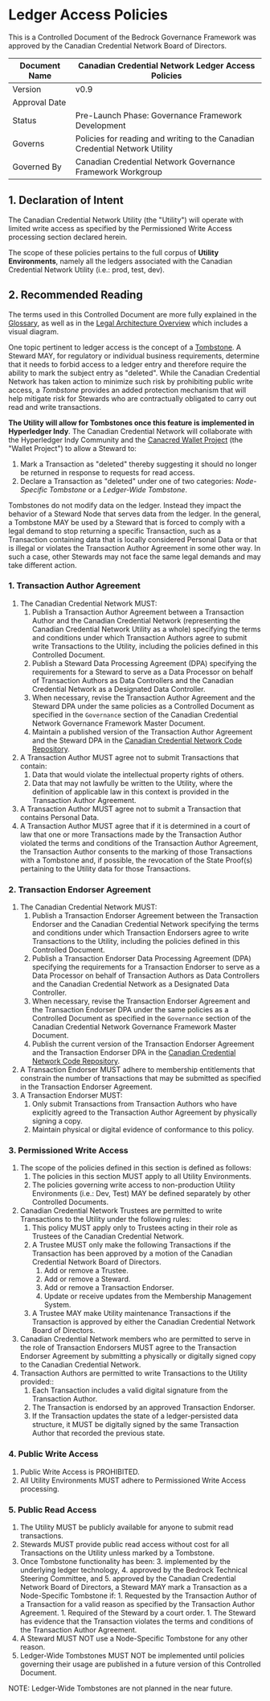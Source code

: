 # Ledger Access Policies

This is a Controlled Document of the Bedrock Governance Framework was approved by the Canadian Credential Network Board of Directors.

| Document Name |Canadian Credential Network Ledger Access Policies |
| --- | --- |
| Version | v0.9 |
| Approval Date | |
| Status | Pre-Launch Phase: Governance Framework Development |
| Governs | Policies for reading and writing to the Canadian Credential Network Utility|
| Governed By | Canadian Credential Network Governance Framework Workgroup |

## 1. Declaration of Intent
The Canadian Credential Network Utility (the "Utility") will operate with limited write access as specified by the Permissioned Write Access processing section declared herein.

The scope of these policies pertains to the full corpus of **Utility Environments**, namely all the ledgers associated with the Canadian Credential Network Utility (i.e.: prod, test, dev).

## 2. Recommended Reading
The terms used in this Controlled Document are more fully explained in the [Glossary](../gf_info/glossary.md), as well as in the [Legal Architecture Overview](../gf_legal/legal_arch.md) which includes a visual diagram.

One topic pertinent to ledger access is the concept of a [Tombstone](https://jira.hyperledger.org/browse/INDY-2082). A Steward MAY, for regulatory or individual business requirements, determine that it needs to forbid access to a ledger entry and therefore require the ability to mark the subject entry as "deleted". While the Canadian Credential Network has taken action to minimize such risk by prohibiting public write access, a *Tombstone* provides an added protection mechanism that will help mitigate risk for Stewards who are contractually obligated to carry out read and write transactions.

**The Utility will allow for Tombstones once this feature is implemented in Hyperledger Indy**. The Canadian Credential Network will collaborate with the Hyperledger Indy Community and the [Canacred Wallet Project](https://github.com/bedrock-consortium/tsc/) (the "Wallet Project") to allow a Steward to:

1. Mark a Transaction as "deleted" thereby suggesting it should no longer be returned in response to requests for read access.
2. Declare a Transaction as "deleted" under one of two categories: *Node-Specific Tombstone* or a *Ledger-Wide Tombstone*.

Tombstones do not modify data on the ledger. Instead they impact the behavior of a Steward Node that serves data from the ledger. In the general, a Tombstone MAY be used by a Steward that is forced to comply with a legal demand to stop returning a specific Transaction, such as a Transaction containing data that is locally considered Personal Data or that is illegal or violates the Transaction Author Agreement in some other way. In such a case, other Stewards may not face the same legal demands and may take different action.

### 1. Transaction Author Agreement
1. The Canadian Credential Network MUST:
	1. Publish a Transaction Author Agreement between a Transaction Author and the Canadian Credential Network (representing the Canadian Credential Network Utility as a whole) specifying the terms and conditions under which Transaction Authors agree to submit write Transactions to the Utility, including the policies defined in this Controlled Document.
	1. Publish a Steward Data Processing Agreement (DPA) specifying the requirements for a Steward to serve as a Data Processor on behalf of Transaction Authors as Data Controllers and the Canadian Credential Network as a Designated Data Controller.
	1. When necessary, revise the Transaction Author Agreement and the Steward DPA under the same policies as a Controlled Document as specified in the ```Governance``` section of the Canadian Credential Network Governance Framework Master Document.
	1. Maintain a published version of the Transaction Author Agreement and the Steward DPA in the [Canadian Credential Network Code Repository](https://github.com/bedrock-consortium/bbu-gf/).
2. A Transaction Author MUST agree not to submit Transactions that contain:
	1. Data that would violate the intellectual property rights of others.
	1. Data that may not lawfully be written to the Utility, where the definition of applicable law in this context is provided in the Transaction Author Agreement.
3. A Transaction Author MUST agree not to submit a Transaction that contains Personal Data.
4. A Transaction Author MUST agree that if it is determined in a court of law that one or more Transactions made by the Transaction Author violated the terms and conditions of the Transaction Author Agreement, the Transaction Author consents to the marking of those Transactions with a Tombstone and, if possible, the revocation of the State Proof(s) pertaining to the Utility data for those Transactions.

### 2. Transaction Endorser Agreement
1. The Canadian Credential Network MUST:
	1. Publish a Transaction Endorser Agreement between the Transaction Endorser and the Canadian Credential Network specifying the terms and conditions under which Transaction Endorsers agree to write Transactions to the Utility, including the policies defined in this Controlled Document.
	1. Publish a Transaction Endorser Data Processing Agreement (DPA) specifying the requirements for a Transaction Endorser to serve as a Data Processor on behalf of Transaction Authors as Data Controllers and the Canadian Credential Network as a Designated Data Controller.
	1. When necessary, revise the Transaction Endorser Agreement and the Transaction Endorser DPA under the same policies as a Controlled Document as specified in the ```Governance``` section of the Canadian Credential Network Governance Framework Master Document.
	1. Publish the current version of the Transaction Endorser Agreement and the Transaction Endorser DPA in the [Canadian Credential Network Code Repository](https://github.com/bedrock-consortium/bbu-gf/).
2. A Transaction Endorser MUST adhere to membership entitlements that constrain the number of transactions that may be submitted as specified in the Transaction Endorser Agreement.
3. A Transaction Endorser MUST:
	1. Only submit Transactions from Transaction Authors who have explicitly agreed to the Transaction Author Agreement by physically signing a copy.
	1. Maintain physical or digital evidence of conformance to this policy.

### 3. Permissioned Write Access
1. The scope of the policies defined in this section is defined as follows:
	1. The policies in this section MUST apply to all Utility Environments.
	1. The policies governing write access to non-production Utility Environments (i.e.: Dev, Test) MAY be defined separately by other Controlled Documents.
2. Canadian Credential Network Trustees are permitted to write Transactions to the Utility under the following rules:
	1. 	This policy MUST apply only to Trustees acting in their role as Trustees of the Canadian Credential Network.
	1. 	A Trustee MUST only make the following Transactions if the Transaction has been approved by a motion of the Canadian Credential Network Board of Directors.
		1. 	Add or remove a Trustee.
		1. 	Add or remove a Steward.
		1. 	Add or remove a Transaction Endorser.
		1. 	Update or receive updates from the Membership Management System.
	1. 	A Trustee MAY make Utility maintenance Transactions if the Transaction is approved by either the Canadian Credential Network Board of Directors.
3. Canadian Credential Network members who are permitted to serve in the role of Transaction Endorsers MUST agree to the Transaction Endorser Agreement by submitting a physically or digitally signed copy to the Canadian Credential Network.
4. Transaction Authors are permitted to write Transactions to the Utility provided::
	1. Each Transaction includes a valid digital signature from the Transaction Author.
	1. The Transaction is endorsed by an approved Transaction Endorser.
	1. If the Transaction updates the state of a ledger-persisted data structure, it MUST be digitally signed by the same Transaction Author that recorded the previous state.

### 4. Public Write Access
1. Public Write Access is PROHIBITED.
2. All Utility Environments MUST adhere to Permissioned Write Access processing.

### 5. Public Read Access
1. The Utility MUST be publicly available for anyone to submit read transactions.
1. Stewards MUST provide public read access without cost for all Transactions on the Utility unless marked by a Tombstone.
1. Once Tombstone functionality has been:
	3. implemented by the underlying ledger technology,
	4. approved by the Bedrock Technical Steering Committee, and
	5. approved by the Canadian Credential Network Board of Directors, a Steward MAY mark a Transaction as a Node-Specific Tombstone if:
		1. Requested by the Transaction Author of a Transaction for a valid reason as specified by the Transaction Author Agreement.
		1. Required of the Steward by a court order.
		1. The Steward has evidence that the Transaction violates the terms and conditions of the Transaction Author Agreement.
1. A Steward MUST NOT use a Node-Specific Tombstone for any other reason.
1. Ledger-Wide Tombstones MUST NOT be implemented until policies governing their usage are published in a future version of this Controlled Document.

NOTE: Ledger-Wide Tombstones are not planned in the near future.

